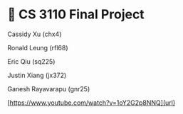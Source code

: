 # 🐫 CS 3110 Final Project

Cassidy Xu (chx4)

Ronald Leung (rfl68)

Eric Qiu (sq225)

Justin Xiang (jx372)

Ganesh Rayavarapu (gnr25)

[https://www.youtube.com/watch?v=1oY2G2p8NNQ](url)
